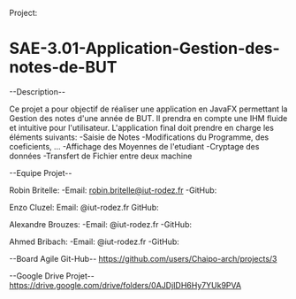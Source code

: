 Project:
# SAE-3.01-Application-Gestion-des-notes-de-BUT

--Description--

Ce projet a pour objectif de réaliser une application en JavaFX permettant la Gestion des notes d'une année de BUT.
Il prendra en compte une IHM fluide et intuitive pour l'utilisateur.
L'application final doit prendre en charge les éléments suivants:
-Saisie de Notes
-Modifications du Programme, des coeficients, ...
-Affichage des Moyennes de l'etudiant
-Cryptage des données
-Transfert de Fichier entre deux machine

--Equipe Projet--

Robin Britelle:
-Email: robin.britelle@iut-rodez.fr
-GitHub: 


Enzo Cluzel:
Email: @iut-rodez.fr
GitHub: 

Alexandre Brouzes:
-Email: @iut-rodez.fr
-GitHub: 

Ahmed Bribach:
-Email: @iut-rodez.fr
-GitHub: 

--Board Agile Git-Hub--
https://github.com/users/Chaipo-arch/projects/3

--Google Drive Projet--
https://drive.google.com/drive/folders/0AJDjIDH6Hy7YUk9PVA

